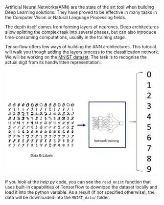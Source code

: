 Artificial Neural Networks(ANN) are the state of the art tool when building Deep Learning solutions. They have proved to be effective in many tasks in the Computer Vision or Natural Language Processing fields.

The depth itself comes from forming layers of neurones. Deep architectures allow splitting the complex task into several phases, but can also introduce time-consuming computations, usually in the training stage.

Tensorflow offers few ways of building the ANN architectures. This tutorial will walk you though adding the layers process to the classification network.
We will be working on the [MNIST dataset](http://yann.lecun.com/exdb/mnist/). The task is to recognise the actual digit from its handwritten representation.

![MNIST Classification](assets/images/MNIST-classification.png)

If you look at the *help.py* code, you can see the `read_mnist` function that uses built-in capabilities of TensorFlow to download the dataset locally and load it into the python variable. As a result (if not specified otherwise), the data will be downloaded into the `MNIST_data/` folder.
